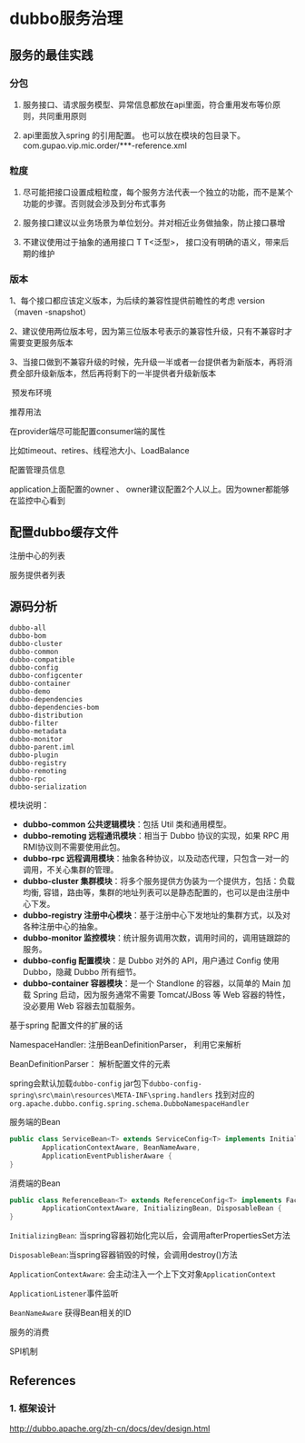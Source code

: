# dubbo服务治理

## 服务的最佳实践

### 分包

1.  服务接口、请求服务模型、异常信息都放在api里面，符合重用发布等价原则，共同重用原则

2. api里面放入spring 的引用配置。 也可以放在模块的包目录下。 com.gupao.vip.mic.order/***-reference.xml

### 粒度

1. 尽可能把接口设置成粗粒度，每个服务方法代表一个独立的功能，而不是某个功能的步骤。否则就会涉及到分布式事务

2. 服务接口建议以业务场景为单位划分。并对相近业务做抽象，防止接口暴增

3. 不建议使用过于抽象的通用接口 T T<泛型>， 接口没有明确的语义，带来后期的维护

### 版本

1、每个接口都应该定义版本，为后续的兼容性提供前瞻性的考虑 version （maven -snapshot）

2、建议使用两位版本号，因为第三位版本号表示的兼容性升级，只有不兼容时才需要变更服务版本

3、当接口做到不兼容升级的时候，先升级一半或者一台提供者为新版本，再将消费全部升级新版本，然后再将剩下的一半提供者升级新版本

​	预发布环境

推荐用法

在provider端尽可能配置consumer端的属性

比如timeout、retires、线程池大小、LoadBalance

 

配置管理员信息

application上面配置的owner 、 owner建议配置2个人以上。因为owner都能够在监控中心看到

 

## 配置dubbo缓存文件

注册中心的列表

服务提供者列表

## 源码分析

```
dubbo-all
dubbo-bom
dubbo-cluster
dubbo-common
dubbo-compatible
dubbo-config
dubbo-configcenter
dubbo-container
dubbo-demo
dubbo-dependencies
dubbo-dependencies-bom
dubbo-distribution
dubbo-filter
dubbo-metadata
dubbo-monitor
dubbo-parent.iml
dubbo-plugin
dubbo-registry
dubbo-remoting
dubbo-rpc
dubbo-serialization
```

模块说明：

- **dubbo-common 公共逻辑模块**：包括 Util 类和通用模型。
- **dubbo-remoting 远程通讯模块**：相当于 Dubbo 协议的实现，如果 RPC 用 RMI协议则不需要使用此包。
- **dubbo-rpc 远程调用模块**：抽象各种协议，以及动态代理，只包含一对一的调用，不关心集群的管理。
- **dubbo-cluster 集群模块**：将多个服务提供方伪装为一个提供方，包括：负载均衡, 容错，路由等，集群的地址列表可以是静态配置的，也可以是由注册中心下发。
- **dubbo-registry 注册中心模块**：基于注册中心下发地址的集群方式，以及对各种注册中心的抽象。
- **dubbo-monitor 监控模块**：统计服务调用次数，调用时间的，调用链跟踪的服务。
- **dubbo-config 配置模块**：是 Dubbo 对外的 API，用户通过 Config 使用Dubbo，隐藏 Dubbo 所有细节。
- **dubbo-container 容器模块**：是一个 Standlone 的容器，以简单的 Main 加载 Spring 启动，因为服务通常不需要 Tomcat/JBoss 等 Web 容器的特性，没必要用 Web 容器去加载服务。

基于spring 配置文件的扩展的话

NamespaceHandler:    注册BeanDefinitionParser， 利用它来解析

BeanDefinitionParser：  解析配置文件的元素

spring会默认加载`dubbo-config` jar包下`dubbo-config-spring\src\main\resources\META-INF\spring.handlers` 找到对应的`org.apache.dubbo.config.spring.schema.DubboNamespaceHandler`

服务端的Bean

```java
public class ServiceBean<T> extends ServiceConfig<T> implements InitializingBean, DisposableBean,
        ApplicationContextAware, BeanNameAware,
        ApplicationEventPublisherAware {
}
```

消费端的Bean

```java
public class ReferenceBean<T> extends ReferenceConfig<T> implements FactoryBean,
        ApplicationContextAware, InitializingBean, DisposableBean {
}
```

`InitializingBean`: 当spring容器初始化完以后，会调用afterPropertiesSet方法

 `DisposableBean`:当spring容器销毁的时候，会调用destroy()方法

`ApplicationContextAware`: 会主动注入一个上下文对象`ApplicationContext`

`ApplicationListener`事件监听

`BeanNameAware` 获得Bean相关的ID

服务的消费

SPI机制

## References

### 1. 框架设计

http://dubbo.apache.org/zh-cn/docs/dev/design.html


